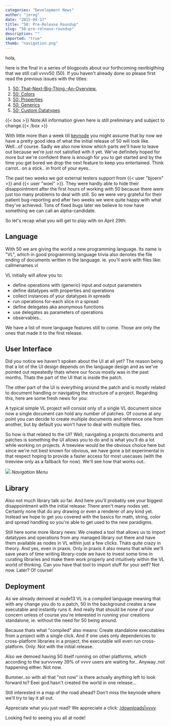 ```yaml
---
categories: "Development News"
author: "joreg"
date: "2015-04-17"
title: "50: Pre-Release Roundup"
slug: "50-pre-release-roundup"
description: ""
imported: "true"
thumb: "navigation.png"
---
```



hola,

here is the final in a series of blogposts about our forthcoming nextbigthing that we still call vvvv50 (50). If you haven't already done so please first read the previous issues with the titles:

1. [50: That-Next-Big-Thing.-An-Overview.](/blog/2014/50-that-next-big-thing.-an-overview.)
2. [50: Colors](/blog/2014/50-colors)
3. [50: Properties](/blog/2014/50-properties)
4. [50: Generics](/blog/2015/50-generics)
5. [50: Custom Datatypes](/blog/2015/50-custom-datatypes)
 
{{< box >}}
Note:All information given here is still preliminary and subject to change.{{< /box >}}

With little more than a week till [keynode](http://node15.vvvv.org/program/vvvv-keynote/vvvv-keynode-megashow) you might assume that by now we have a pretty good idea of what the initial release of 50 will look like. Well...of course. Sadly we also now know which parts we'll have to leave out because we're just not satisfied with it yet. We've definitely hoped for more but we're confident there is enough for you to get started and by the time you get bored we drop the next feature to keep you entertained. Think carrot.. on a stick.. in front of your eyes.. 

The past two weeks we got external testers support from {{< user "bjoern" >}} and {{< user "woei" >}}. They were hardly able to hide their disappointment after the first hours of working with 50 because there were just too many problems to deal with still. So we were very grateful for their patient bug-reporting and after two weeks we were quite happy with what they've achieved. Tons of fixed bugs later we believe to now have something we can call an alpha-candidate. 

So let's recap what you will get to play with on April 29th:

## Language

With 50 we are giving the world a new programming language. Its name is "VL", which in good programming language trivia also denotes the file ending of documents written in the language. ie. you'll work with files like: callmenames.vl

VL initially will allow you to:
- define operations with (generic) input and output parameters
- define datatypes with properties and operations
- collect instances of your datatypes in spreads
- run operations for-each slice in a spread
- define delegates aka anonymous functions
- use delegates as parameters of operations
- observables..

We have a list of more language features still to come. Those are only the ones that made it to the first release. 

## User Interface

Did you notice we haven't spoken about the UI at all yet? The reason being that a lot of the UI design depends on the language design and as we've pointed out repeatedly thats where our focus mostly was in the past months. Thats the part of the UI that is inside the patch.

The other part of the UI is everything around the patch and is mostly related to document handling or navigating the structure of a project. Regarding this, here are some fresh news for you:

A typical simple VL project will consist only of a single VL document since now a single document can hold any number of patches. Of course at any point you can decide to create multiple documents and reference one from another, but by default you won't have to deal with multiple files. 

So how is that related to the UI? Well, navigating a projects documents and patches is something the UI allows you to do and is what you'll do a lot while working on projects. A treeview would be the obvious choice here but since we're not best known for obvious, we have gone a bit experimental in that respect hoping to provide a faster access for most usecases (with the treeview only as a fallback for now). We'll see how that works out..

![](navigation.png) 
*Navigation Menu*

## Library

Also not much library talk so far. And here you'll probably see your biggest disappointment with the initial release: There aren't many nodes yet. Certainly none that do any drawing or even a renderer of any kind yet. Instead we hope to get you covered with the basics for math, string, color and spread handling so you're able to get used to the new paradigms. 

Still here some more library news: We created a tool that allows us to import datatypes and operations from any managed library out there and have them available as nodes in VL within just a few clicks. Thats quite crazy in theory. And yes, even in praxis. Only in praxis it also means that while we'll save years of time writing library-code we have to invest some time in curating libraries and make them work properly and intuitively within the VL world of thinking. Can you have that tool to import stuff for your self? Not now. Later? Of course!

## Deployment

As we already demoed at node13 VL is a compiled language meaning that with any change you do to a patch, 50 in the background creates a new executable and instantly runs it. And really that should be none of your concern unless of course you're interested in running your creations standalone, ie. without the need for 50 being around. 

Because thats what "compiled" also means: Create standalone executables from a project with a single click. And if one uses only dependencies to cross-platform libraries in a project, the executable will even run cross-platform. Only: Not with the initial release.

Also we demoed having 50 itself running on other platforms, which according to the survvvvey 39% of vvvv users are waiting for.. Anyway..not happening either. Not now. 

Bummer..so with all that "not now" is there actually anything left to look forward to? Eeei god hasn't created the world in one release...

Still interested in a map of the road ahead? Don't miss the keynode where we'll try to lay it all out. 

Appreciate what you just read? We appreciate a click: [/downloads|vvvv](flattr).

Looking fwd to seeing you all at node!

